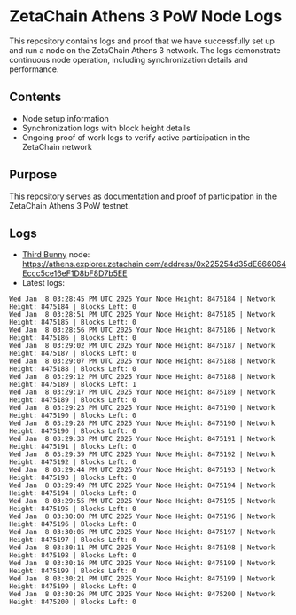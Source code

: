 # ZetaChain Athens 3 PoW Node Logs
This repository contains logs and proof that we have successfully set up and run a node on the ZetaChain Athens 3 network. The logs demonstrate continuous node operation, including synchronization details and performance.

## Contents
- Node setup information
- Synchronization logs with block height details
- Ongoing proof of work logs to verify active participation in the ZetaChain network

## Purpose
This repository serves as documentation and proof of participation in the ZetaChain Athens 3 PoW testnet.

## Logs

- [Third Bunny](https://thirdbunny.xyz/) node: https://athens.explorer.zetachain.com/address/0x225254d35dE666064Eccc5ce16eF1D8bF8D7b5EE
- Latest logs:
```
Wed Jan  8 03:28:45 PM UTC 2025 Your Node Height: 8475184 | Network Height: 8475184 | Blocks Left: 0
Wed Jan  8 03:28:51 PM UTC 2025 Your Node Height: 8475185 | Network Height: 8475185 | Blocks Left: 0
Wed Jan  8 03:28:56 PM UTC 2025 Your Node Height: 8475186 | Network Height: 8475186 | Blocks Left: 0
Wed Jan  8 03:29:02 PM UTC 2025 Your Node Height: 8475187 | Network Height: 8475187 | Blocks Left: 0
Wed Jan  8 03:29:07 PM UTC 2025 Your Node Height: 8475188 | Network Height: 8475188 | Blocks Left: 0
Wed Jan  8 03:29:12 PM UTC 2025 Your Node Height: 8475188 | Network Height: 8475189 | Blocks Left: 1
Wed Jan  8 03:29:17 PM UTC 2025 Your Node Height: 8475189 | Network Height: 8475189 | Blocks Left: 0
Wed Jan  8 03:29:23 PM UTC 2025 Your Node Height: 8475190 | Network Height: 8475190 | Blocks Left: 0
Wed Jan  8 03:29:28 PM UTC 2025 Your Node Height: 8475190 | Network Height: 8475190 | Blocks Left: 0
Wed Jan  8 03:29:33 PM UTC 2025 Your Node Height: 8475191 | Network Height: 8475191 | Blocks Left: 0
Wed Jan  8 03:29:39 PM UTC 2025 Your Node Height: 8475192 | Network Height: 8475192 | Blocks Left: 0
Wed Jan  8 03:29:44 PM UTC 2025 Your Node Height: 8475193 | Network Height: 8475193 | Blocks Left: 0
Wed Jan  8 03:29:49 PM UTC 2025 Your Node Height: 8475194 | Network Height: 8475194 | Blocks Left: 0
Wed Jan  8 03:29:55 PM UTC 2025 Your Node Height: 8475195 | Network Height: 8475195 | Blocks Left: 0
Wed Jan  8 03:30:00 PM UTC 2025 Your Node Height: 8475196 | Network Height: 8475196 | Blocks Left: 0
Wed Jan  8 03:30:05 PM UTC 2025 Your Node Height: 8475197 | Network Height: 8475197 | Blocks Left: 0
Wed Jan  8 03:30:11 PM UTC 2025 Your Node Height: 8475198 | Network Height: 8475198 | Blocks Left: 0
Wed Jan  8 03:30:16 PM UTC 2025 Your Node Height: 8475199 | Network Height: 8475199 | Blocks Left: 0
Wed Jan  8 03:30:21 PM UTC 2025 Your Node Height: 8475199 | Network Height: 8475199 | Blocks Left: 0
Wed Jan  8 03:30:26 PM UTC 2025 Your Node Height: 8475200 | Network Height: 8475200 | Blocks Left: 0
```
